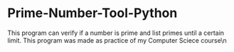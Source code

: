 # Prime-Number-Tool-Python
This program can verify if a number is prime and list primes until a certain limit. This program was made as practice of my Computer Sciece course\n
